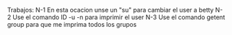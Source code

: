 Trabajos: N-1 En esta ocacion unse un "su" para cambiar el user a betty 
N-2 Use el comando ID -u -n para imprimir el user
N-3 Use el comando getent group para que me imprima todos los grupos 
